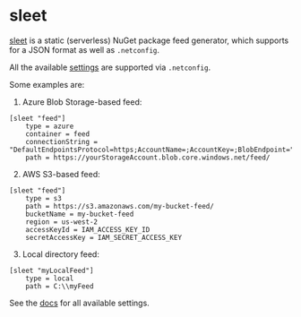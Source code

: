 # sleet

[sleet](https://www.nuget.org/packages/dotnet-serve/) is a static (serverless) NuGet package 
feed generator, which supports for a JSON format as well as `.netconfig`.

All the available [settings](https://github.com/emgarten/Sleet/blob/master/doc/client-settings.md) 
are supported via `.netconfig`. 

Some examples are:

1. Azure Blob Storage-based feed:

```gitconfig
[sleet "feed"]
    type = azure
    container = feed
    connectionString = "DefaultEndpointsProtocol=https;AccountName=;AccountKey=;BlobEndpoint="
    path = https://yourStorageAccount.blob.core.windows.net/feed/
```

2. AWS S3-based feed:

```gitconfig
[sleet "feed"]
    type = s3
    path = https://s3.amazonaws.com/my-bucket-feed/
    bucketName = my-bucket-feed
    region = us-west-2
    accessKeyId = IAM_ACCESS_KEY_ID
    secretAccessKey = IAM_SECRET_ACCESS_KEY
```

3. Local directory feed:
```gitconfig
[sleet "myLocalFeed"]
    type = local
    path = C:\\myFeed
```

See the [docs](https://github.com/emgarten/Sleet/blob/master/doc/index.md) for all 
available settings. 